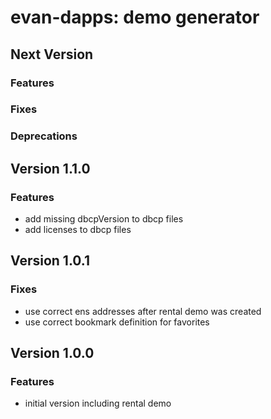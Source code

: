 # evan-dapps: demo generator

## Next Version
### Features
### Fixes
### Deprecations

## Version 1.1.0
### Features
- add missing dbcpVersion to dbcp files
- add licenses to dbcp files

## Version 1.0.1
### Fixes
- use correct ens addresses after rental demo was created
- use correct bookmark definition for favorites

## Version 1.0.0
### Features
- initial version including rental demo
